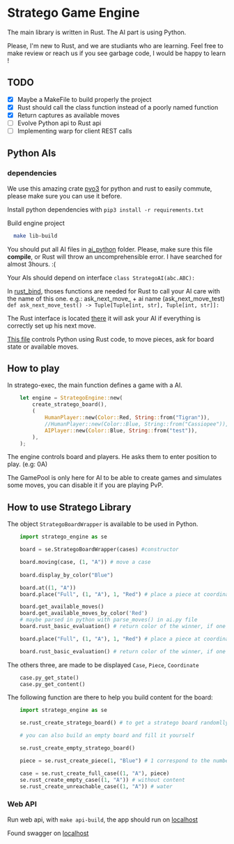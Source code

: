# Stratego Game Engine

The main library is written in Rust. The AI part is using Python.

Please, I'm new to Rust, and we are studiants who are learning. Feel free to make review or reach us if you see garbage code, I would be happy to learn !

## TODO
- [X] Maybe a MakeFile to build properly the project
- [X] Rust should call the class function instead of a poorly named function
- [X] Return captures as available moves
- [ ] Evolve Python api to Rust api
- [ ] Implementing warp for client REST calls

## Python AIs 

### dependencies

We use this amazing crate [pyo3](https://github.com/PyO3/pyo3) for python and rust to easily commute, please make sure you can use it before.

Install python dependencies with `pip3 install -r requirements.txt`

Build engine project

```bash
  make lib-build
```

You should put all AI files in [ai_python](https://github.com/pr0gen/stratego/tree/develop/game-engine/ai_python/src) folder. Please, make sure this file **compile**, or Rust will throw an uncomprehensible error. I have searched for almost 3hours. :(

Your AIs should depend on interface `class StrategoAI(abc.ABC):`


In [rust_bind](https://github.com/pr0gen/stratego/tree/develop/game-engine/rust_bind.py), thoses functions are needed for Rust to call your AI care with the name of this one.
e.g.: ask_next_move_ + ai name (ask_next_move_test)
`def ask_next_move_test() -> Tuple[Tuple[int, str], Tuple[int, str]]:`

The Rust interface is located [there](https://github.com/pr0gen/stratego/tree/develop/game-engine/stratego-lib/src/player/ai_player.rs)
it will ask your AI if everything is correctly set up his next move.

[This file](https://github.com/pr0gen/stratego/tree/develop/game-engine/stratego-lib/src/py_bindings/mod.rs) controls Python using Rust code, to move pieces, ask for board state or available moves.

## How to play 

In stratego-exec, the main function defines a game with a AI.
```rust
    let engine = StrategoEngine::new(
        create_stratego_board(),
        (
            HumanPlayer::new(Color::Red, String::from("Tigran")),
            //HumanPlayer::new(Color::Blue, String::from("Cassiopee")),
            AIPlayer::new(Color::Blue, String::from("test")),
        ),
    );
```
The engine controls board and players. He asks them to enter position to play. (e.g: 0A)

The GamePool is only here for AI to be able to create games and simulates some moves, you can disable it if you are playing PvP.

## How to use Stratego Library

The object `StrategoBoardWrapper` is available to be used in Python. 


```python
    import stratego_engine as se

    board = se.StrategoBoardWrapper(cases) #constructor

    board.moving(case, (1, "A")) # move a case
    
    board.display_by_color("Blue") 

    board.at((1, "A"))
    board.place("Full", (1, "A"), 1, "Red") # place a piece at coordinate

    board.get_available_moves()
    board.get_available_moves_by_color('Red')
    # maybe parsed in python with parse_moves() in ai.py file 
    board.rust_basic_evaluation() # return color of the winner, if one there is *Yoda*

    board.place("Full", (1, "A"), 1, "Red") # place a piece at coordinate

    board.rust_basic_evaluation() # return color of the winner, if one there is *Yoda*

```

The others three, are made to be displayed `Case`, `Piece`, `Coordinate`

```python
    case.py_get_state()
    case.py_get_content()

```

The following function are there to help you build content for the board: 

```python
    import stratego_engine as se

    se.rust_create_stratego_board() # to get a stratego board randomlly filed

    # you can also build an empty board and fill it yourself

    se.rust_create_empty_stratego_board() 

    piece = se.rust_create_piece(1, "Blue") # 1 correspond to the number in Rust enum

    case = se.rust_create_full_case((1, "A"), piece)
    se.rust_create_empty_case((1, "A")) # without content
    se.rust_create_unreachable_case((1, "A")) # water

```

### Web API

Run web api, with `make api-build`, the app should run on [localhost](http://127.0.0.1:8000)

Found swagger on [localhost](http://127.0.0.1:8000/docs)
